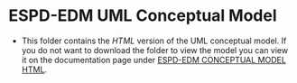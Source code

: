 # ESPD-EDM UML Conceptual Model

* This folder contains the _HTML_ version of the UML conceptual model. If you do not want to download the folder to view the model you can view it on the documentation page under [ESPD-EDM CONCEPTUAL MODEL HTML](https://docs.ted.europa.eu/ESPD-EDM/3.3.0/_attachments/ESPD_CM_html/index.html).